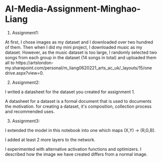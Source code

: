 # AI-Media-Assignment-Minghao-Liang

1. Assignment1:

At first, I chose images as my dataset and I downloaded over two hundred of them. Then when I did my mini project, I downloaded music as my dataset. However, as the music dataset is too large, I randomly selected two songs from each group in the dataset (14 songs in total) and uploaded them all to https://artslondon- my.sharepoint.com/personal/m_liang0620221_arts_ac_uk/_layouts/15/one drive.aspx?view=0.

2. Assignment2:

I writed a datasheet for the dataset you created for assignment 1.

A datasheet for a dataset is a formal document that is used to documents the motivation. for creating a dataset, it's composition, collection process and recommended uses.

3. Assignment3:

I extended the model in this notebook into one which maps (X,Y) -> (R,G,B).

I added at least 2 more layers to the network.

I experimented with alternative activation functions and optimizers. I described how the image we have created differs from a normal image.
